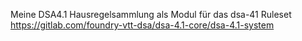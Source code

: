 Meine DSA4.1 Hausregelsammlung als Modul für das dsa-41 Ruleset https://gitlab.com/foundry-vtt-dsa/dsa-4.1-core/dsa-4.1-system
